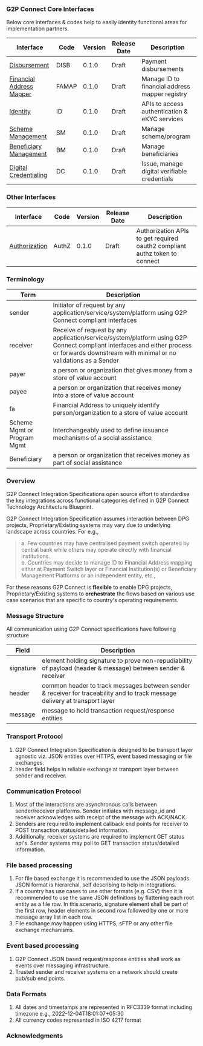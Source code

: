 ### G2P Connect Core Interfaces 

Below core interfaces & codes help to easily identity functional areas for implementation partners. 

| Interface | Code | Version | Release Date | Description | 
| --------- | -------------- | ------- | ------------ | ----------- |
| [Disbursement](./Disbursement.md) | DISB | 0.1.0 | Draft | Payment disbursements |
| [Financial Address Mapper](./FinancialAddressMapper.md) | FAMAP | 0.1.0 | Draft | Manage ID to financial address mapper registry | 
| [Identity ](./Identity.md) | ID | 0.1.0 | Draft | APIs to access authentication & eKYC services | 
| [Scheme Management](./SchemeManagement.md) | SM | 0.1.0 | Draft | Manage scheme/program | 
| [Beneficiary Management](./BeneficiaryManagement.md) | BM | 0.1.0 | Draft | Manage beneficiaries |
| [Digital Credentialing](./DigitalCredentialing.md) | DC | 0.1.0 | Draft | Issue, manage digital verifiable credentials | 

### Other Interfaces  

| Interface | Code | Version | Release Date | Description | 
| --------- | -------------- | ------- | ------------ | ----------- |
| [Authorization](./Authorization.md) | AuthZ | 0.1.0 |Draft | Authorization APIs to get required oauth2 compliant authz token to connect | 


### Terminology
| Term | Description |
| ---- | ----------- |
| sender | Initiator of request by any application/service/system/platform using G2P Connect compliant interfaces |
| receiver | Receive of request by any application/service/system/platform using G2P Connect compliant interfaces and either process or forwards downstream with minimal or no validations as a Sender |
| payer | a person or organization that gives money from a store of value account |
| payee | a person or organization that receives money into a store of value account |
| fa | Financial Address to uniquely identify person/organization to a store of value account |
| Scheme Mgmt or Program Mgmt | Interchangeably used to define issuance mechanisms of a social assistance  | 
| Beneficiary | a person or organization that receives money as part of social assistance |


### Overview

G2P Connect Integration Specifications open source effort to standardise the key integrations across functional categories defined in G2P Connect Technology Architecture Blueprint. 

G2P Connect Integration Specification assumes interaction between DPG projects, Proprietary/Existing systems may vary due to underlying landscape across countries. For e.g., <br>

> a. Few countries may have centralised payment switch operated by central bank while others may operate directly with financial institutions. <br>
> b. Countries may decide to manage ID to Financial Address mapping either at Payment Switch layer or Financial Institution(s) or Beneficiary Management Platforms or an independent entity, etc.,

For these reasons G2P Connect is **flexible** to enable DPG projects, Proprietary/Existing systems to **orchestrate** the flows based on various use case scenarios that are specific to country's operating requirements.

### Message Structure
All communication using G2P Connect specifications have following structure

| Field | Description | 
| ----- | ----------- | 
| signature | element holding signature to prove non-repudiability of payload (header & message) between sender & receiver | 
| header | common header to track messages between sender & receiver for traceability and to track message delivery at transport layer | 
| message | message to hold transaction request/response entities | 

### Transport Protocol
1. G2P Connect Integration Specification is designed to be transport layer agnostic viz. JSON entities over HTTPS, event based messaging or file exchanges.
2. header field helps in reliable exchange at transport layer between sender and receiver. 

### Communication Protocol
1. Most of the interactions are asynchronous calls between sender/receiver platforms. Sender initiates with message_id and receiver acknowledges with receipt of the message with ACK/NACK.
2. Senders are required to implement callback end points for receiver to POST transaction status/detailed information.
3. Additionally, receiver systems are required to implement GET status api's. Sender systems may poll to GET transaction status/detailed information. 

### File based processing 
1. For file based exchange it is recommended to use the JSON payloads. JSON format is hierarchal, self describing to help in integrations. 
2. If a country has use cases to use other formats (e.g. CSV) then it is recommended to use the same JSON definitions by flattening each root entity as a file row. In this scenario, signature element shall be part of the first row, header elements in second row followed by one or more message array list in each row.
3. File exchange may happen using HTTPS, sFTP or any other file exchange mechanisms.

### Event based processing 
1. G2P Connect JSON based request/response entities shall work as events over messaging infrastructure.
2. Trusted sender and receiver systems on a network should create pub/sub end points.

### Data Formats
1. All dates and timestamps are represented in RFC3339 format including timezone e.g., 2022-12-04T18:01:07+05:30
2. All currency codes represented in ISO 4217 format

### Acknowledgments
